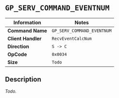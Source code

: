 # `GP_SERV_COMMAND_EVENTNUM`

| Information               | Notes |
|---                        |---    |
| **Command Name**          | `GP_SERV_COMMAND_EVENTNUM` |
| **Client Handler**        | `RecvEventCalcNum` |
| **Direction**             | `S -> C` |
| **OpCode**                | `0x0034` |
| **Size**                  | `Todo` |

## Description

_Todo._
